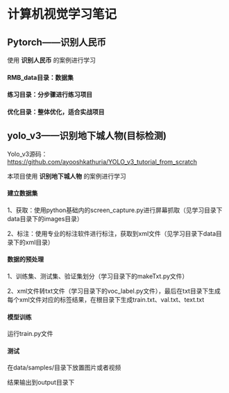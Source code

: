# 计算机视觉学习笔记

## Pytorch——识别人民币
使用  **识别人民币**  的案例进行学习

#### RMB_data目录：数据集
#### 练习目录：分步骤进行练习项目
#### 优化目录：整体优化，适合实战项目

## yolo_v3——识别地下城人物(目标检测)
Yolo_v3源码：https://github.com/ayooshkathuria/YOLO_v3_tutorial_from_scratch

本项目使用  **识别地下城人物**  的案例进行学习

#### 建立数据集
1、获取：使用python基础内的screen_capture.py进行屏幕抓取（见学习目录下data目录下的images目录）

2、标注：使用专业的标注软件进行标注，获取到xml文件（见学习目录下data目录下的xml目录）

#### 数据的预处理
1、训练集、测试集、验证集划分（学习目录下的makeTxt.py文件）

2、xml文件转txt文件（学习目录下的voc_label.py文件），最后在txt目录下生成每个xml文件对应的标签结果，在根目录下生成train.txt、val.txt、text.txt

#### 模型训练
运行train.py文件
#### 测试
在data/samples/目录下放置图片或者视频

结果输出到output目录下